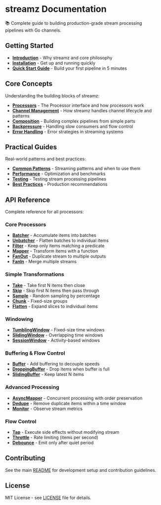 # streamz Documentation

📚 Complete guide to building production-grade stream processing pipelines with Go channels.

## Getting Started

- **[Introduction](./introduction.md)** - Why streamz and core philosophy
- **[Installation](./installation.md)** - Get up and running quickly
- **[Quick Start Guide](./quick-start.md)** - Build your first pipeline in 5 minutes

## Core Concepts

Understanding the building blocks of streamz:

- **[Processors](./concepts/processors.md)** - The Processor interface and how processors work
- **[Channel Management](./concepts/channels.md)** - How streamz handles channel lifecycle and patterns
- **[Composition](./concepts/composition.md)** - Building complex pipelines from simple parts
- **[Backpressure](./concepts/backpressure.md)** - Handling slow consumers and flow control
- **[Error Handling](./concepts/error-handling.md)** - Error strategies in streaming systems

## Practical Guides

Real-world patterns and best practices:

- **[Common Patterns](./guides/patterns.md)** - Streaming patterns and when to use them
- **[Performance](./guides/performance.md)** - Optimization and benchmarks
- **[Testing](./guides/testing.md)** - Testing stream processing pipelines
- **[Best Practices](./guides/best-practices.md)** - Production recommendations

## API Reference

Complete reference for all processors:

### Core Processors
- **[Batcher](./api/batcher.md)** - Accumulate items into batches
- **[Unbatcher](./api/unbatcher.md)** - Flatten batches to individual items
- **[Filter](./api/filter.md)** - Keep only items matching a predicate
- **[Mapper](./api/mapper.md)** - Transform items with a function
- **[FanOut](./api/fanout.md)** - Duplicate stream to multiple outputs
- **[FanIn](./api/fanin.md)** - Merge multiple streams

### Simple Transformations
- **[Take](./api/take.md)** - Take first N items then close
- **[Skip](./api/skip.md)** - Skip first N items then pass through
- **[Sample](./api/sample.md)** - Random sampling by percentage
- **[Chunk](./api/chunk.md)** - Fixed-size groups
- **[Flatten](./api/flatten.md)** - Expand slices to individual items

### Windowing
- **[TumblingWindow](./api/tumbling-window.md)** - Fixed-size time windows
- **[SlidingWindow](./api/sliding-window.md)** - Overlapping time windows
- **[SessionWindow](./api/session-window.md)** - Activity-based windows

### Buffering & Flow Control
- **[Buffer](./api/buffer.md)** - Add buffering to decouple speeds
- **[DroppingBuffer](./api/dropping-buffer.md)** - Drop items when buffer is full
- **[SlidingBuffer](./api/sliding-buffer.md)** - Keep latest N items

### Advanced Processing
- **[AsyncMapper](./api/async-mapper.md)** - Concurrent processing with order preservation
- **[Dedupe](./api/dedupe.md)** - Remove duplicate items within a time window
- **[Monitor](./api/monitor.md)** - Observe stream metrics

### Flow Control
- **[Tap](./api/tap.md)** - Execute side effects without modifying stream
- **[Throttle](./api/throttle.md)** - Rate limiting (items per second)
- **[Debounce](./api/debounce.md)** - Emit only after quiet period

## Contributing

See the main [README](../README.md) for development setup and contribution guidelines.

## License

MIT License - see [LICENSE](../LICENSE) file for details.